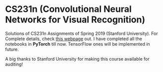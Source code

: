 # CS231n (Convolutional Neural Networks for Visual Recognition) 
Solutions of CS231n Assignments of Spring 2019 (Stanford University).
For Complete details, check <a href="http://cs231n.stanford.edu/">this webpage</a> out.
I have completed all the notebooks in **PyTorch** till now. TensorFlow ones will be implemented in future.

A big thanks to Stanford University for making this course available for auditing!

